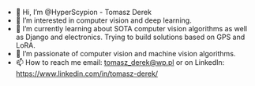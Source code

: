 - 👋 Hi, I’m @HyperScypion - Tomasz Derek
- 👀 I’m interested in computer vision and deep learning.
- 🌱 I’m currently learning about SOTA computer vision algorithms as well as Django and electronics. Trying to build solutions based on GPS and LoRA.
- 💞️ I’m passionate of computer vision and machine vision algorithms. 
- 📫 How to reach me email: tomasz_derek@wp.pl or on LinkedIn: https://www.linkedin.com/in/tomasz-derek/

<!---
HyperScypion/HyperScypion is a ✨ special ✨ repository because its `README.md` (this file) appears on your GitHub profile.
You can click the Preview link to take a look at your changes.
--->
